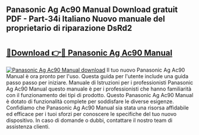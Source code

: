 ## Panasonic Ag Ac90 Manual Download gratuit PDF - Part-34i Italiano Nuovo manuale del proprietario di riparazione DsRd2

# <h2><a href="http://df99luu.blite.top/?on=Panasonic+Ag+Ac90+Manual">🔗Download 👉🔴 Panasonic Ag Ac90 Manual</a></h2>

[![Panasonic Ag Ac90 Manual download](https://i.imgur.com/lujVjoI.png)](http://df99luu.blite.top/?on=Panasonic+Ag+Ac90+Manual)
Il tuo nuovo Panasonic Ag Ac90 Manual è ora pronto per l'uso. Questa guida per l'utente include una guida passo passo per iniziare. Manuale di Istruzioni per i professionisti Panasonic Ag Ac90 Manual questo manuale è per i professionisti che hanno familiarità con il funzionamento dei tipi di prodotto. Questo Panasonic Ag Ac90 Manual è dotato di funzionalità complete per soddisfare le diverse esigenze. Confidiamo che Panasonic Ag Ac90 Manual sia stata una risorsa affidabile ed efficace per i tuoi sforzi per conoscere le specifiche del tuo nuovo dispositivo. In caso di domande o dubbi, contattare il nostro team di assistenza clienti.
